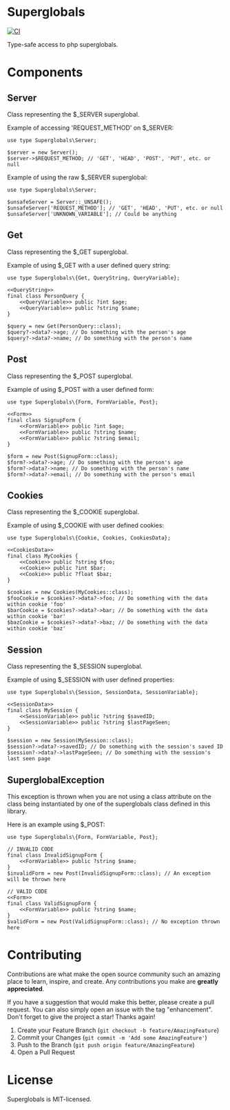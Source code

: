 Superglobals
============
[![CI](https://github.com/vboivin/Superglobals/actions/workflows/build_and_test.yml/badge.svg)](https://github.com/vboivin/Superglobals/actions/workflows/build_and_test.yml)


Type-safe access to php superglobals.

Components
==========

Server
-------
Class representing the $_SERVER superglobal.

Example of accessing 'REQUEST_METHOD' on $_SERVER:

```Hack
use type Superglobals\Server;

$server = new Server();
$server->$REQUEST_METHOD; // 'GET', 'HEAD', 'POST', 'PUT', etc. or null
```

Example of using the raw $_SERVER superglobal:
```Hack
use type Superglobals\Server;

$unsafeServer = Server::_UNSAFE();
$unsafeServer['REQUEST_METHOD']; // 'GET', 'HEAD', 'PUT', etc. or null
$unsafeServer['UNKNOWN_VARIABLE']; // Could be anything
```

Get
---
Class representing the $_GET superglobal.

Example of using $_GET with a user defined query string:
```Hack
use type Superglobals\{Get, QueryString, QueryVariable};

<<QueryString>>
final class PersonQuery {
    <<QueryVariable>> public ?int $age;
    <<QueryVariable>> public ?string $name;
}

$query = new Get(PersonQuery::class);
$query?->data?->age; // Do something with the person's age
$query?->data?->name; // Do something with the person's name
```

Post
----
Class representing the $_POST superglobal.

Example of using $_POST with a user defined form:
```Hack
use type Superglobals\{Form, FormVariable, Post};

<<Form>>
final class SignupForm {
    <<FormVariable>> public ?int $age;
    <<FormVariable>> public ?string $name;
    <<FormVariable>> public ?string $email;
}

$form = new Post(SignupForm::class);
$form?->data?->age; // Do something with the person's age
$form?->data?->name; // Do something with the person's name
$form?->data?->email; // Do something with the person's email
```

Cookies
-------
Class representing the $_COOKIE superglobal.

Example of using $_COOKIE with user defined cookies:
```Hack
use type Superglobals\{Cookie, Cookies, CookiesData};

<<CookiesData>>
final class MyCookies {
    <<Cookie>> public ?string $foo;
    <<Cookie>> public ?int $bar;
    <<Cookie>> public ?float $baz;
}

$cookies = new Cookies(MyCookies::class);
$fooCookie = $cookies?->data?->foo; // Do something with the data within cookie 'foo'
$barCookie = $cookies?->data?->bar; // Do something with the data within cookie 'bar'
$bazCookie = $cookies?->data?->baz; // Do something with the data within cookie 'baz'
```

Session
-------
Class representing the $_SESSION superglobal.

Example of using $_SESSION with user defined properties:
```Hack
use type Superglobals\{Session, SessionData, SessionVariable};

<<SessionData>>
final class MySession {
    <<SessionVariable>> public ?string $savedID;
    <<SessionVariable>> public ?string $lastPageSeen;
}

$session = new Session(MySession::class);
$session?->data?->savedID; // Do something with the session's saved ID
$session?->data?->lastPageSeen; // Do something with the session's last seen page
```

SuperglobalException
--------------------
This exception is thrown when you are not using a class attribute on the class
being instantiated by one of the superglobals class defined in this library.

Here is an example using $_POST:
```Hack
use type Superglobals\{Form, FormVariable, Post};

// INVALID CODE
final class InvalidSignupForm {
    <<FormVariable>> public ?string $name;
}
$invalidForm = new Post(InvalidSignupForm::class); // An exception will be thrown here

// VALID CODE
<<Form>>
final class ValidSignupForm {
    <<FormVariable>> public ?string $name;
}
$validForm = new Post(ValidSignupForm::class); // No exception thrown here
```

Contributing
============

Contributions are what make the open source community such an amazing place to 
learn, inspire, and create. Any contributions you make are **greatly appreciated**.

If you have a suggestion that would make this better, please create a pull request. You can also simply open an issue with the tag "enhancement".
Don't forget to give the project a star! Thanks again!

1. Create your Feature Branch (`git checkout -b feature/AmazingFeature`)
2. Commit your Changes (`git commit -m 'Add some AmazingFeature'`)
3. Push to the Branch (`git push origin feature/AmazingFeature`)
4. Open a Pull Request

License
=======

Superglobals is MIT-licensed.